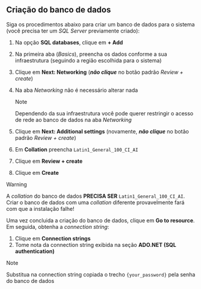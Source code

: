 ﻿## Criação do banco de dados

Siga os procedimentos abaixo para criar um banco de dados para o sistema (você precisa ter um *SQL Server* previamente criado):

1. Na opção **SQL databases**, clique em **+ Add**
1. Na primeira aba (*Basics*), preencha os dados conforme a sua infraestrutura (seguindo a região escolhida para o sistema)
1. Clique em **Next: Networking** (***não clique*** no botão padrão *Review + create*)
1. Na aba *Networking* não é necessário alterar nada

   > [!NOTE]
   > Dependendo da sua infraestrutura você pode querer restringir o acesso de rede ao banco de dados na aba *Networking*

1. Clique em **Next: Additional settings** (novamente, ***não clique*** no botão padrão *Review + create*)
1. Em **Collation** preencha `Latin1_General_100_CI_AI`
1. Clique em **Review + create**
1. Clique em **Create**

> [!WARNING]
> A *collation* do banco de dados **PRECISA SER** `Latin1_General_100_CI_AI`. Criar o banco de dados com uma *collation* diferente provavelmente fará com que a instalação falhe!

Uma vez concluida a criação do banco de dados, clique em **Go to resource**. Em seguida, obtenha a *connection string*:

1. Clique em **Connection strings**
1. Tome nota da connection string exibida na seção **ADO.NET (SQL authentication)**

> [!NOTE]
> Substitua na connection string copiada o trecho `{your_password}` pela senha do banco de dados
